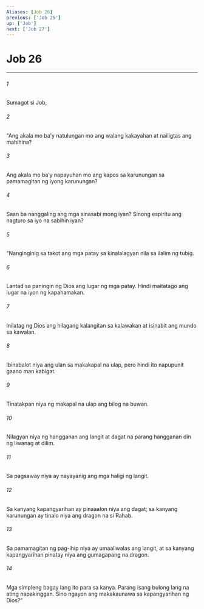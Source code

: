 ```yaml
---
Aliases: [Job 26]
previous: ['Job 25']
up: ['Job']
next: ['Job 27']
---
```

# Job 26

***

###### 1
Sumagot si Job, 

###### 2
"Ang akala mo baʼy natulungan mo ang walang kakayahan at nailigtas ang mahihina? 

###### 3
Ang akala mo baʼy napayuhan mo ang kapos sa karunungan sa pamamagitan ng iyong karunungan? 

###### 4
Saan ba nanggaling ang mga sinasabi mong iyan? Sinong espiritu ang nagturo sa iyo na sabihin iyan? 

###### 5
"Nanginginig sa takot ang mga patay sa kinalalagyan nila sa ilalim ng tubig. 

###### 6
Lantad sa paningin ng Dios ang lugar ng mga patay. Hindi maitatago ang lugar na iyon ng kapahamakan. 

###### 7
Inilatag ng Dios ang hilagang kalangitan sa kalawakan at isinabit ang mundo sa kawalan. 

###### 8
Ibinabalot niya ang ulan sa makakapal na ulap, pero hindi ito napupunit gaano man kabigat. 

###### 9
Tinatakpan niya ng makapal na ulap ang bilog na buwan. 

###### 10
Nilagyan niya ng hangganan ang langit at dagat na parang hangganan din ng liwanag at dilim. 

###### 11
Sa pagsaway niya ay nayayanig ang mga haligi ng langit. 

###### 12
Sa kanyang kapangyarihan ay pinaaalon niya ang dagat; sa kanyang karunungan ay tinalo niya ang dragon na si Rahab. 

###### 13
Sa pamamagitan ng pag-ihip niya ay umaaliwalas ang langit, at sa kanyang kapangyarihan pinatay niya ang gumagapang na dragon. 

###### 14
Mga simpleng bagay lang ito para sa kanya. Parang isang bulong lang na ating napakinggan. Sino ngayon ang makakaunawa sa kapangyarihan ng Dios?"
